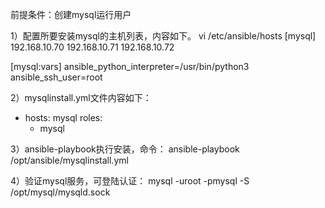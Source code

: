 前提条件：创建mysql运行用户

1）配置所要安装mysql的主机列表，内容如下。
vi /etc/ansible/hosts
[mysql]
192.168.10.70
192.168.10.71
192.168.10.72

[mysql:vars]
ansible_python_interpreter=/usr/bin/python3
ansible_ssh_user=root

2）mysqlinstall.yml文件内容如下：

- hosts: mysql
roles:
     - mysql
     
3）ansible-playbook执行安装，命令：
ansible-playbook   /opt/ansible/mysqlinstall.yml

4）验证mysql服务，可登陆认证：
mysql -uroot -pmysql  -S /opt/mysql/mysqld.sock
